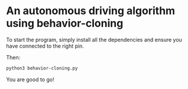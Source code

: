 # An autonomous driving algorithm using behavior-cloning

To start the program, simply install all the dependencies and ensure you have connected to the right pin.

Then:

```bash
python3 behavior-cloning.py
```

You are good to go!